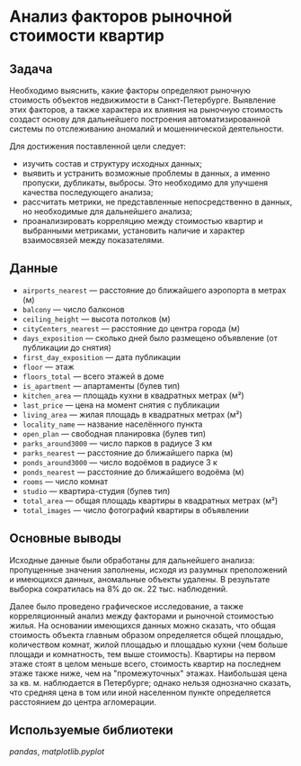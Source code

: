 # Анализ факторов рыночной стоимости квартир

## Задача

Необходимо выяснить, какие факторы определяют рыночную стоимость объектов недвижимости в Санкт-Петербурге. Выявление этих факторов, а также характера их влияния на рыночную стоимость создаст основу для дальнейшего построения автоматизированной системы по отслеживанию аномалий и мошеннической деятельности.

Для достижения поставленной цели следует:

- изучить состав и структуру исходных данных;
- выявить и устранить возможные проблемы в данных, а именно пропуски, дубликаты, выбросы. Это необходимо для улучшеня качества последующего анализа;
- рассчитать метрики, не представленные непосредственно в данных, но необходимые для дальнейшего анализа;
- проанализировать корреляцию между стоимостью квартир и выбранными метриками, установить наличие и характер взаимосвязей между показателями.

## Данные

- `airports_nearest` — расстояние до ближайшего аэропорта в метрах (м)
- `balcony` — число балконов
- `ceiling_height` — высота потолков (м)
- `cityCenters_nearest` — расстояние до центра города (м)
- `days_exposition` — сколько дней было размещено объявление (от публикации до снятия)
- `first_day_exposition` — дата публикации
- `floor` — этаж
- `floors_total` — всего этажей в доме
- `is_apartment` — апартаменты (булев тип)
- `kitchen_area` — площадь кухни в квадратных метрах (м²)
- `last_price` — цена на момент снятия с публикации
- `living_area` — жилая площадь в квадратных метрах (м²)
- `locality_name` — название населённого пункта
- `open_plan` — свободная планировка (булев тип)
- `parks_around3000` — число парков в радиусе 3 км
- `parks_nearest` — расстояние до ближайшего парка (м)
- `ponds_around3000` — число водоёмов в радиусе 3 к
- `ponds_nearest` — расстояние до ближайшего водоёма (м)
- `rooms` — число комнат
- `studio` — квартира-студия (булев тип)
- `total_area` — общая площадь квартиры в квадратных метрах (м²)
- `total_images` — число фотографий квартиры в объявлении

## Основные выводы

Исходные данные были обработаны для дальнейшего анализа: пропущенные значения заполнены, исходя из разумных преположений и имеющихся данных, аномальные объекты удалены. В результате выборка сократилась на 8% до ок. 22 тыс. наблюдений. 

Далее было проведено графическое исследование, а также корреляционный анализ между факторами и рыночной стоимостью жилья. На основании имеющихся данных можно сказать, что общая стоимость объекта главным образом определяется общей площадью, количеством комнат, жилой площадью и площадью кухни (чем больше площади и комнатность, тем выше стоимость). Квартиры на первом этаже стоят в целом меньше всего, стоимость квартир на последнем этаже также ниже, чем на "промежуточных" этажах. Наибольшая цена за кв. м. наблюдается в Петербурге; однако нельзя однозначно сказать, что средняя цена в том или иной населенном пункте определяется расстоянием до центра агломерации.

## Используемые библиотеки
*pandas*, *matplotlib.pyplot*
